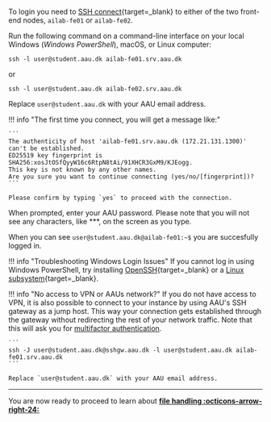 To login you need to [SSH connect](https://www.cloudflare.com/learning/access-management/what-is-ssh/){target=_blank} to either of the two front-end nodes, `ailab-fe01` or `ailab-fe02`. 

Run the following command on a command-line interface on your local Windows (*Windows PowerShell*), macOS, or Linux computer:

```
ssh -l user@student.aau.dk ailab-fe01.srv.aau.dk
```
or
```
ssh -l user@student.aau.dk ailab-fe02.srv.aau.dk
```

Replace `user@student.aau.dk` with your AAU email address.

!!! info "The first time you connect, you will get a message like:"
    
    ```
    The authenticity of host 'ailab-fe01.srv.aau.dk (172.21.131.1300)' can't be established.
    ED25519 key fingerprint is SHA256:xosJtOSfQyyW16c6RtpN8tAi/91XHCR3GxM9/KJEogg.
    This key is not known by any other names.
    Are you sure you want to continue connecting (yes/no/[fingerprint])?
    ```

    Please confirm by typing `yes` to proceed with the connection.

When prompted, enter your AAU password. Please note that you will not see any characters, like ***, on the screen as you type.

When you can see `user@student.aau.dk@ailab-fe01:~$` you are succesfully logged in.

!!! info "Troubleshooting Windows Login Issues"
    If you cannot log in using Windows PowerShell, try installing [OpenSSH](https://learn.microsoft.com/en-us/windows-server/administration/openssh/openssh_install_firstuse?tabs=gui){target=_blank} or a [Linux subsystem](https://learn.microsoft.com/en-us/windows/wsl/setup/environment){target=_blank}.

!!! info "No access to VPN or AAUs network?"
    If you do not have access to VPN, it is also possible to connect to your instance by using AAU's SSH gateway as a jump host. This way your connection gets established through the gateway without redirecting the rest of your network traffic. Note that this will ask you for [multifactor authentication](https://www.en.its.aau.dk/instructions/mfa).

    ```
    ssh -J user@student.aau.dk@sshgw.aau.dk -l user@student.aau.dk ailab-fe01.srv.aau.dk
    ```
    
    Replace `user@student.aau.dk` with your AAU email address.

    
<hr>

You are now ready to proceed to learn about [**file handling :octicons-arrow-right-24:**](file-handling.md)